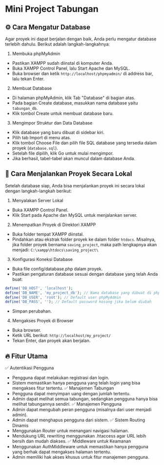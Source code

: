 # Mini Project Tabungan

## ⚙️ Cara Mengatur Database
Agar proyek ini dapat berjalan dengan baik, Anda perlu mengatur database terlebih dahulu. Berikut adalah langkah-langkahnya:
1. Membuka phpMyAdmin
- Pastikan XAMPP sudah diinstal di komputer Anda.
- Buka XAMPP Control Panel, lalu Start Apache dan MySQL.
- Buka browser dan ketik `http://localhost/phpmyadmin/` di address bar, lalu tekan Enter.
2. Membuat Database
- Di halaman phpMyAdmin, klik Tab "Database" di bagian atas.
- Pada bagian Create database, masukkan nama database yaitu `tabungan_db`.
- Klik tombol Create untuk membuat database baru.
3. Mengimpor Struktur dan Data Database
- Klik database yang baru dibuat di sidebar kiri.
- Pilih tab Import di menu atas.
- Klik tombol Choose File dan pilih file SQL database yang tersedia dalam proyek (`database.sql`).
- Setelah file dipilih, klik Go untuk mulai mengimpor.
- Jika berhasil, tabel-tabel akan muncul dalam database Anda.

## 🚀 Cara Menjalankan Proyek Secara Lokal
Setelah database siap, Anda bisa menjalankan proyek ini secara lokal dengan langkah-langkah berikut:
1. Menyalakan Server Lokal
- Buka XAMPP Control Panel.
- Klik Start pada Apache dan MySQL untuk menjalankan server.
2. Menempatkan Proyek di Direktori XAMPP
- Buka folder tempat XAMPP diinstal.
- Pindahkan atau ekstrak folder proyek ke dalam folder `htdocs`. Misalnya, jika folder proyek bernama `saving_project`, maka path lengkapnya akan menjadi:
```C:\xampp\htdocs\saving_project\```
3. Konfigurasi Koneksi Database
- Buka file config/database.php dalam proyek.
- Pastikan pengaturan database sesuai dengan database yang telah Anda buat:
```php
define('DB_HOST', 'localhost');
define('DB_NAME', 'my_project_db'); // Nama database yang dibuat di phpMyAdmin
define('DB_USER', 'root'); // Default user phpMyAdmin
define('DB_PASS', ''); // Default password kosong jika belum diubah
```
- Simpan perubahan.
4. Mengakses Proyek di Browser
- Buka browser.
- Ketik URL berikut:
```http://localhost/my_project/```
- Tekan Enter, dan proyek akan berjalan.

## 🔥 Fitur Utama
✅ Autentikasi Pengguna
- Pengguna dapat melakukan registrasi dan login.
- Sistem memastikan hanya pengguna yang telah login yang bisa mengakses fitur tertentu.
✅ Manajemen Tabungan
- Pengguna dapat menyimpan uang dengan jumlah tertentu.
- Admin dapat melihat semua tabungan, sedangkan pengguna hanya bisa melihat tabungannya sendiri.
✅ Manajemen Pengguna
- Admin dapat mengubah peran pengguna (misalnya dari user menjadi admin).
- Admin dapat menghapus pengguna dari sistem.
✅ Sistem Routing Dinamis
- Menggunakan Router untuk menangani navigasi halaman.
- Mendukung URL rewriting menggunakan .htaccess agar URL lebih bersih dan mudah diakses.
✅ Middleware untuk Keamanan
- Menggunakan AuthMiddleware untuk memastikan hanya pengguna yang berhak dapat mengakses halaman tertentu.
- Admin memiliki hak akses khusus untuk fitur manajemen pengguna.

